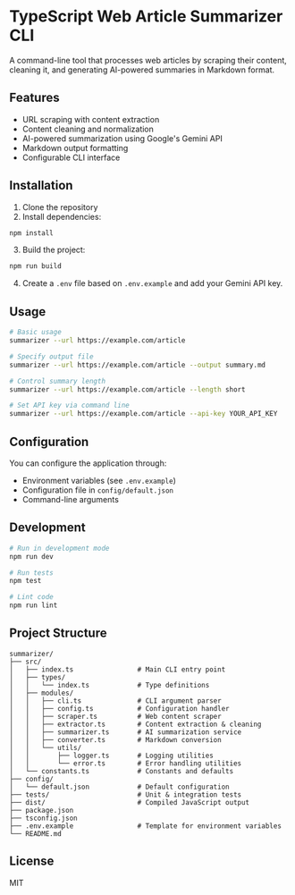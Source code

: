# TypeScript Web Article Summarizer CLI

A command-line tool that processes web articles by scraping their content, cleaning it, and generating AI-powered summaries in Markdown format.

## Features

- URL scraping with content extraction
- Content cleaning and normalization
- AI-powered summarization using Google's Gemini API
- Markdown output formatting
- Configurable CLI interface

## Installation

1. Clone the repository
2. Install dependencies:

```bash
npm install
```

3. Build the project:

```bash
npm run build
```

4. Create a `.env` file based on `.env.example` and add your Gemini API key.

## Usage

```bash
# Basic usage
summarizer --url https://example.com/article

# Specify output file
summarizer --url https://example.com/article --output summary.md

# Control summary length
summarizer --url https://example.com/article --length short

# Set API key via command line
summarizer --url https://example.com/article --api-key YOUR_API_KEY
```

## Configuration

You can configure the application through:
- Environment variables (see `.env.example`)
- Configuration file in `config/default.json`
- Command-line arguments

## Development

```bash
# Run in development mode
npm run dev

# Run tests
npm test

# Lint code
npm run lint
```

## Project Structure

```
summarizer/
├── src/
│   ├── index.ts                # Main CLI entry point
│   ├── types/
│   │   └── index.ts            # Type definitions
│   ├── modules/
│   │   ├── cli.ts              # CLI argument parser
│   │   ├── config.ts           # Configuration handler
│   │   ├── scraper.ts          # Web content scraper
│   │   ├── extractor.ts        # Content extraction & cleaning
│   │   ├── summarizer.ts       # AI summarization service
│   │   ├── converter.ts        # Markdown conversion
│   │   └── utils/
│   │       ├── logger.ts       # Logging utilities
│   │       └── error.ts        # Error handling utilities
│   └── constants.ts            # Constants and defaults
├── config/
│   └── default.json            # Default configuration
├── tests/                      # Unit & integration tests
├── dist/                       # Compiled JavaScript output
├── package.json
├── tsconfig.json
├── .env.example                # Template for environment variables
└── README.md
```

## License

MIT
